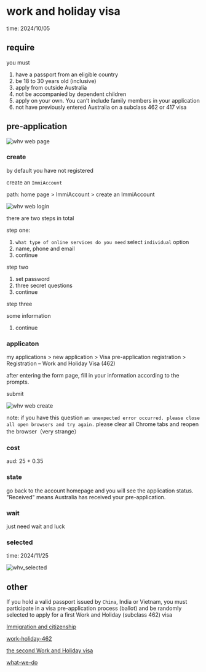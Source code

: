 # work and holiday visa

time: 2024/10/05

## require

you must

1. have a passport from an eligible country
2. be 18 to 30 years old (inclusive)
3. apply from outside Australia
4. not be accompanied by dependent children
5. apply on your own. You can’t include family members in your application
6. not have previously entered Australia on a subclass 462 or 417 visa

## pre-application

![whv web page](https://img.wangdongdong9264.xyz/whv_home.png)

### create

by default you have not registered

create an `ImmiAccount`

path:  home page > ImmiAccount > create an ImmiAccount

![whv web login](https://img.wangdongdong9264.xyz/whv_login.png)

there are two steps in total

step one:

1. `what type of online services do you need`  select `individual` option
2. name, phone and email
3. continue

step two

1. set password
2. three secret questions
3. continue

step three

some information

1. continue

### applicaton

my applications > new application > Visa pre-application registration > Registration – Work and Holiday Visa (462)

after entering the form page, fill in your information according to the prompts.

submit

![whv web create](https://img.wangdongdong9264.xyz/whv_pre.png)

note: if you have this question `an unexpected error occurred. please close all open browsers and try again.` please clear all Chrome tabs and reopen the browser（very strange）

### cost

aud: 25 + 0.35

### state

go back to the account homepage and you will see the application status. "Received" means Australia has received your pre-application.

### wait

just need wait and luck

### selected

time: 2024/11/25

![whv_selected](https://img.wangdongdong9264.xyz/whv_selected.png)

## other

If you hold a valid passport issued by `China`, India or Vietnam, you must participate in a visa pre-application process (ballot) and be randomly selected to apply for a first Work and Holiday (subclass 462) visa

[Immigration and citizenship](https://immi.homeaffairs.gov.au/#)

[work-holiday-462](https://immi.homeaffairs.gov.au/visas/getting-a-visa/visa-listing/work-holiday-462)

[the second Work and Holiday visa](https://immi.homeaffairs.gov.au/visas/getting-a-visa/visa-listing/work-holiday-462/second-work-holiday-462)

[what-we-do](https://immi.homeaffairs.gov.au/what-we-do/whm-program/latest-news/new-work-and-holiday-subclass-462-visa-pre-application-process)
